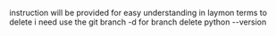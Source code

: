 instruction will be provided for easy understanding in laymon terms
to delete i need use the git branch -d for branch delete
python --version
